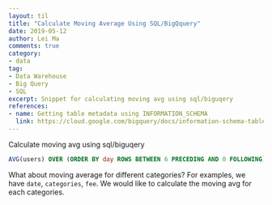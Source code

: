 ```yaml
---
layout: til
title: "Calculate Moving Average Using SQL/BigQquery"
date: 2019-05-12
author: Lei Ma
comments: true
category:
- data
tag:
- Data Warehouse
- Big Query
- SQL
excerpt: Snippet for calculating moving avg using sql/biguqery
references:
- name: Getting table metadata using INFORMATION_SCHEMA
  link: https://cloud.google.com/bigquery/docs/information-schema-tables
---
```



Calculate moving avg using sql/biguqery

```SQL
AVG(users) OVER (ORDER BY day ROWS BETWEEN 6 PRECEDING AND 0 FOLLOWING) AS moving_avg
```

What about moving average for different categories? For examples, we have `date`, `categories`, `fee`. We would like to calculate the moving avg for each categories.

